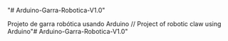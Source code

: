 "# Arduino-Garra-Robotica-V1.0" 

Projeto de garra robótica usando Arduino // Project of robotic claw using Arduino"# Arduino-Garra-Robotica-V1.0"
